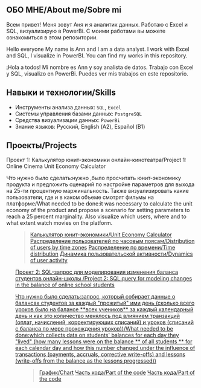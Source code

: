 ## ОБО МНЕ/About me/Sobre mi

Всем привет! Меня зовут Аня и я аналитик данных. Работаю с Excel и SQL, визуализирую в PowerBi. С моими работами вы можете ознакомиться в этом репозитории.

Hello everyone My name is Ann and I am a data analyst. I work with Excel and SQL, I visualize in PowerBI. You can find my works in this repository.

¡Hola a todos! Mi nombre es Ann y soy analista de datos. Trabajo con Excel y SQL, visualizo en PowerBi. Puedes ver mis trabajos en este repositorio.

## Навыки и технологии/Skills
- Инструменты анализа данных: ``SQL``, ``Excel``
- Системы управления базами данных: ``PostgreSQL``
- Средства визуализации данных: ``PowerBi``
- Знание языков: Русский, English (А2), Español (В1)

## Проекты/Projects
<p> Проект 1: Калькулятор юнит-экономики онлайн-кинотеатра/Project 1: Online Cinema Unit Economy Calculator</p>
<p>Что нужно было сделать:нужно ,было просчитать юнит-экономику продукта и предложить сценарий по настройке параметров для выхода на 25-ти процентную маржинальность. Также визуализировать какие пользователи, где и в каком объеме смотрят фильмы на платформе/What needed to be done:it was necessary to calculate the unit economy of the product and propose a scenario for setting parameters to reach a 25 percent marginality. Also visualize which users, where and to what extent watch movies on the platform.<p>
<ol>

> <a href="unit economy calculator.jpg">Калькулятор юнит-экономики/Unit Economy Calculator</a>
> <a href="visualization1.jpg">Распределение пользователей по часовым поясам/Distribution of users by time zones</a>
> <a href="visualization2.jpg">Распределение по времени/Time distribution</a>
> <a href="visualization3.jpg">Динамика пользовательской активности/Dynamics of user activity


Проект 2: SQL-запрос для моделирования изменения баланса студентов онлайн-школы /Project 2: SQL query for modeling changes in the balance of online school students</p>
<p>Что нужно было сделать:запрос, который собирает данные о балансах студентов за каждый "прожитый" ими день (сколько всего уроков было на балансе **всех учеников** за каждый календарный день и как это количество менялось под влиянием транзакций (оплат, начислений, корректирующих списаний) и уроков (списаний с баланса по мере прохождения уроков))/What needed to be done:which collects data on students' balances for each day they "lived" (how many lessons were on the balance ** of all students ** for each calendar day and how this number changed under the influence of transactions (payments, accruals, corrective write-offs) and lessons (write-offs from the balance as the lessons progressed))<p>
<ol>

> <a href="chart.jpg">График/Chart</a>
> <a href="part of the code_1.jpg">Часть кода/Part of the code</a>
> <a href="part of the code_2.jpg">Часть кода/Part of the code</a>
